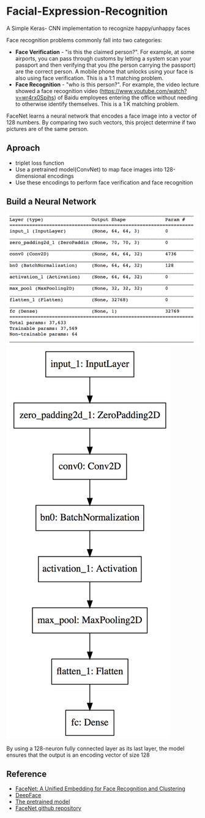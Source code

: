 # Facial-Expression-Recognition
A Simple Keras- CNN implementation to recognize happy/unhappy faces

Face recognition problems commonly fall into two categories: 

- **Face Verification** - "is this the claimed person?". For example, at some airports, you can pass through customs by letting a system scan your passport and then verifying that you (the person carrying the passport) are the correct person. A mobile phone that unlocks using your face is also using face verification. This is a 1:1 matching problem. 
- **Face Recognition** - "who is this person?". For example, the video lecture showed a face recognition video (https://www.youtube.com/watch?v=wr4rx0Spihs) of Baidu employees entering the office without needing to otherwise identify themselves. This is a 1:K matching problem. 

FaceNet learns a neural network that encodes a face image into a vector of 128 numbers. By comparing two such vectors, this project determine if two pictures are of the same person.
    
## Aproach
- triplet loss function
- Use a pretrained model(ConvNet) to map face images into 128-dimensional encodings
- Use these encodings to perform face verification and face recognition

## Build a Neural Network
![network](images/network.png) ![model](images/model.png)

By using a 128-neuron fully connected layer as its last layer, the model ensures that the output is an encoding vector of size 128



## Reference
- [FaceNet: A Unified Embedding for Face Recognition and Clustering](https://arxiv.org/pdf/1503.03832.pdf)
- [DeepFace](https://arxiv.org/pdf/1804.06655.pdf) 
- [The pretrained model](https://github.com/iwantooxxoox/Keras-OpenFace)
- [FaceNet github repository](https://github.com/davidsandberg/facenet)
